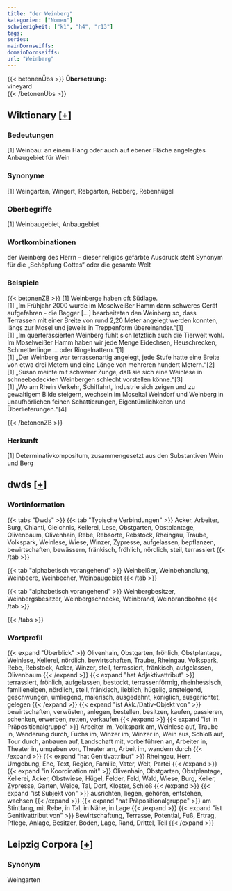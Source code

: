 ```yaml
---
title: "der Weinberg"
kategorien: ["Nomen"]
schwierigkeit: ["k1", "h4", "r13"]
tags:
series:
mainDornseiffs:
domainDornseiffs:
url: "Weinberg"
---
```


{{< betonenÜbs >}}
**Übersetzung:**  
vineyard  
{{< /betonenÜbs >}}

## Wiktionary [[+](https://de.wiktionary.org/wiki/Weinberg)]

### Bedeutungen
[1] Weinbau: an einem Hang oder auch auf ebener Fläche angelegtes Anbaugebiet für Wein  

### Synonyme
[1] Weingarten, Wingert, Rebgarten, Rebberg, Rebenhügel  

### Oberbegriffe
[1] Weinbaugebiet, Anbaugebiet  

### Wortkombinationen
der Weinberg des Herrn – dieser religiös gefärbte Ausdruck steht Synonym für die „Schöpfung Gottes“ oder die gesamte Welt  

### Beispiele
{{< betonenZB >}}
[1] Weinberge haben oft Südlage.  
[1] „Im Frühjahr 2000 wurde im Moselweißer Hamm dann schweres Gerät aufgefahren - die Bagger […] bearbeiteten den Weinberg so, dass Terrassen mit einer Breite von rund 2,20 Meter angelegt werden konnten, längs zur Mosel und jeweils in Treppenform übereinander.“[1]  
[1] „Im querterassierten Weinberg fühlt sich letztlich auch die Tierwelt wohl. Im Moselweißer Hamm haben wir jede Menge Eidechsen, Heuschrecken, Schmetterlinge … oder Ringelnattern.“[1]  
[1] „Der Weinberg war terrassenartig angelegt, jede Stufe hatte eine Breite von etwa drei Metern und eine Länge von mehreren hundert Metern.“[2]  
[1] „Susan meinte mit schwerer Zunge, daß sie sich eine Weinlese in schneebedeckten Weinbergen schlecht vorstellen könne.“[3]  
[1] „Wo am Rhein Verkehr, Schiffahrt, Industrie sich zeigen und zu gewaltigem Bilde steigern, wechseln im Moseltal Weindorf und Weinberg in unaufhörlichen feinen Schattierungen, Eigentümlichkeiten und Überlieferungen.“[4]  

{{< /betonenZB >}}
### Herkunft
[1] Determinativkompositum, zusammengesetzt aus den Substantiven Wein und Berg  



## dwds [[+](https://www.dwds.de/wb/Weinberg)]

### Wortinformation
{{< tabs "Dwds" >}}
{{< tab "Typische Verbindungen" >}}
Acker, Arbeiter, Burg, Chianti, Gleichnis, Kellerei, Lese, Obstgarten, Obstplantage, Olivenbaum, Olivenhain, Rebe, Rebsorte, Rebstock, Rheingau, Traube, Volkspark, Weinlese, Wiese, Winzer, Zypresse, aufgelassen, bepflanzen, bewirtschaften, bewässern, fränkisch, fröhlich, nördlich, steil, terrassiert
{{< /tab >}}

{{< tab "alphabetisch vorangehend" >}}
Weinbeißer, Weinbehandlung, Weinbeere, Weinbecher, Weinbaugebiet
{{< /tab >}}

{{< tab "alphabetisch vorangehend" >}}
Weinbergbesitzer, Weinbergsbesitzer, Weinbergschnecke, Weinbrand, Weinbrandbohne
{{< /tab >}}

{{< /tabs >}}

### Wortprofil
{{< expand "Überblick" >}} Olivenhain, Obstgarten, fröhlich, Obstplantage, Weinlese, Kellerei, nördlich, bewirtschaften, Traube, Rheingau, Volkspark, Rebe, Rebstock, Acker, Winzer, steil, terrassiert, fränkisch, aufgelassen, Olivenbaum {{< /expand >}}
{{< expand "hat Adjektivattribut" >}} terrassiert, fröhlich, aufgelassen, bestockt, terrassenförmig, rheinhessisch, familieneigen, nördlich, steil, fränkisch, lieblich, hügelig, ansteigend, geschwungen, umliegend, malerisch, ausgedehnt, königlich, ausgerichtet, gelegen {{< /expand >}}
{{< expand "ist Akk./Dativ-Objekt von" >}} bewirtschaften, verwüsten, anlegen, bestellen, besitzen, kaufen, passieren, schenken, erwerben, retten, verkaufen {{< /expand >}}
{{< expand "ist in Präpositionalgruppe" >}} Arbeiter im, Volkspark am, Weinlese auf, Traube in, Wanderung durch, Fuchs im, Winzer im, Winzer in, Wein aus, Schloß auf, Tour durch, anbauen auf, Landschaft mit, vorbeiführen an, Arbeiter in, Theater in, umgeben von, Theater am, Arbeit im, wandern durch {{< /expand >}}
{{< expand "hat Genitivattribut" >}} Rheingau, Herr, Umgebung, Ehe, Text, Region, Familie, Vater, Welt, Partei {{< /expand >}}
{{< expand "in Koordination mit" >}} Olivenhain, Obstgarten, Obstplantage, Kellerei, Acker, Obstwiese, Hügel, Felder, Feld, Wald, Wiese, Burg, Keller, Zypresse, Garten, Weide, Tal, Dorf, Kloster, Schloß {{< /expand >}}
{{< expand "ist Subjekt von" >}} ausrichten, liegen, gehören, entstehen, wachsen {{< /expand >}}
{{< expand "hat Präpositionalgruppe" >}} am Stintfang, mit Rebe, in Tal, in Nähe, in Lage {{< /expand >}}
{{< expand "ist Genitivattribut von" >}} Bewirtschaftung, Terrasse, Potential, Fuß, Ertrag, Pflege, Anlage, Besitzer, Boden, Lage, Rand, Drittel, Teil {{< /expand >}}

## Leipzig Corpora [[+](https://corpora.uni-leipzig.de/en/res?word=Weinberg&corpusId=deu_newscrawl-public_2018)]


### Synonym
Weingarten

